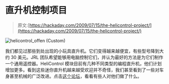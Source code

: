 # 直升机控制项目

> 原文:[https://hackaday.com/2009/07/15/the-helicontrol-project/](https://hackaday.com/2009/07/15/the-helicontrol-project/)

![helicontrol_offen (Custom)](../Images/1d3ea0339b4cf1d173fb0cde34189814.png "helicontrol_offen (Custom)")

我们都见过那些到处出现的小玩具直升机。它们变得越来越便宜，有些型号降到大约 30 美元。JRL 团队希望能够用电脑控制它们，并认为最好的方法是为它们制作一个通用遥控器。HeliControl 模块目前有几种不同类型的编程直升机，他们计划增加更多。看到这些迷你直升机越来越受欢迎并不奇怪，我们甚至看到了一些对车身甚至机械的广泛改进。点击[这个论坛](http://www.rcgroups.com/micro-helis-42/?s=c7ba09860bb46b0625c3668cef80e1e3)，看看有些人对他们做了什么。